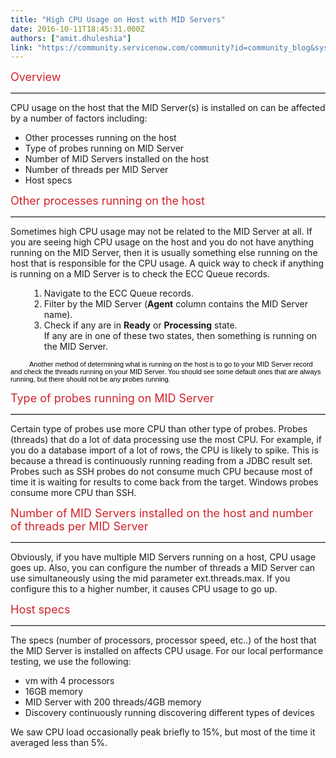 ```yaml
---
title: "High CPU Usage on Host with MID Servers"
date: 2016-10-11T18:45:31.000Z
authors: ["amit.dhuleshia"]
link: "https://community.servicenow.com/community?id=community_blog&sys_id=765c2aa1dbd0dbc01dcaf3231f96193a"
---
```

<p><span class="hd1" style="color: #d1232b; font-size: 18px;">Overview</span></p><hr style="border-top-width: 1px; border-top-style: solid; border-top-color: #cccccc;"/><p>CPU usage on the host that the MID Server(s) is installed on can be affected by a number of factors including:</p><ul><li>Other processes running on the host</li><li>Type of probes running on MID Server</li><li>Number of MID Servers installed on the host</li><li>Number of threads per MID Server</li><li>Host specs</li></ul><p><span class="hd1" style="color: #d1232b; font-size: 18px;">Other processes running on the host</span></p><hr style="border-top-width: 1px; border-top-style: solid; border-top-color: #cccccc;"/><p>Sometimes high CPU usage may not be related to the MID Server at all. If you are seeing high CPU usage on the host and you do not have anything running on the MID Server, then it is usually something else running on the host that is responsible for the CPU usage. A quick way to check if anything is running on a MID Server is to check the ECC Queue records.</p><ol style="margin-left: 30px;"><li>Navigate to the ECC Queue records.</li><li>Filter by the MID Server (<strong>Agent</strong> column contains the MID Server name).</li><li>Check if any are in <strong>Ready</strong> or <strong>Processing</strong> state.<br/>If any are in one of these two states, then something is running on the MID Server.</li></ol><p><span class="margin" style="padding: 10px 40px 5px 30px; color: #000000; font-family: Verdana, Arial, Helvetica, sans-serif; font-size: 11px;">Another method of determining what is running on the host is to go to your MID Server record and check the threads running on your MID Server. You should see some default ones that are always running, but there should not be any probes running.<br/></span><span class="hd1" style="color: #d1232b; font-size: 18px;"></span></p><p></p><p><span class="hd1" style="color: #d1232b; font-size: 18px;">Type of probes running on MID Server</span></p><hr style="border-top-width: 1px; border-top-style: solid; border-top-color: #cccccc;"/><p>Certain type of probes use more CPU than other type of probes. Probes (threads) that do a lot of data processing use the most CPU. For example, if you do a database import of a lot of rows, the CPU is likely to spike. This is because a thread is continuously running reading from a JDBC result set. Probes such as SSH probes do not consume much CPU because most of time it is waiting for results to come back from the target. Windows probes consume more CPU than SSH.</p><p></p><p><span class="hd1" style="color: #d1232b; font-size: 18px;">Number of MID Servers installed on the host and number of threads per MID Server</span></p><hr style="border-top-width: 1px; border-top-style: solid; border-top-color: #cccccc;"/><p>Obviously, if you have multiple MID Servers running on a host, CPU usage goes up. Also, you can configure the number of threads a MID Server can use simultaneously using the mid parameter ext.threads.max. If you configure this to a higher number, it causes CPU usage to go up.</p><p></p><p><span class="hd1" style="color: #d1232b; font-size: 18px;">Host specs</span></p><hr style="border-top-width: 1px; border-top-style: solid; border-top-color: #cccccc;"/><p>The specs (number of processors, processor speed, etc..) of the host that the MID Server is installed on affects CPU usage. For our local performance testing, we use the following:</p><ul><li>vm with 4 processors</li><li>16GB memory</li><li>MID Server with 200 threads/4GB memory</li><li>Discovery continuously running discovering different types of devices</li></ul><p>We saw CPU load occasionally peak briefly to 15%, but most of the time it averaged less than 5%.</p>